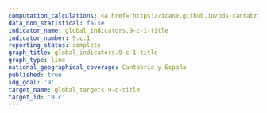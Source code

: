 ```yaml
---
computation_calculations: <a href='https://icane.github.io/ods-cantabria/assets/pdf/9.c.1.1.pdf' target='_blank'>Proporción de hogares cubiertos con redes móviles 3,5G</a><br><a href='https://icane.github.io/ods-cantabria/assets/pdf/9.c.1.2.pdf' target='_blank'>Proporción de hogares cubiertos con redes móviles 4G</a>
data_non_statistical: false
indicator_name: global_indicators.9-c-1-title
indicator_number: 9.c.1
reporting_status: complete
graph_title: global_indicators.9-c-1-title
graph_type: line
national_geographical_coverage: Cantabria y España
published: true
sdg_goal: '9'
target_name: global_targets.9-c-title
target_id: '9.c'
---
```

